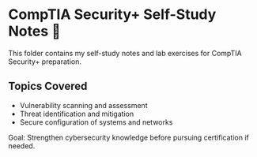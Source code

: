 # CompTIA Security+ Self-Study Notes 🔐

This folder contains my self-study notes and lab exercises for CompTIA Security+ preparation.

## Topics Covered
- Vulnerability scanning and assessment
- Threat identification and mitigation
- Secure configuration of systems and networks

Goal: Strengthen cybersecurity knowledge before pursuing certification if needed.
